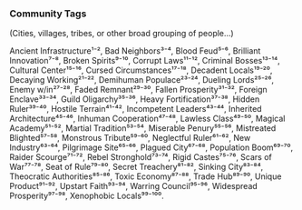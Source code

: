 ### Community Tags

(Cities, villages, tribes, or other broad grouping of people…)

Ancient Infrastructure¹⁻², Bad Neighbors³⁻⁴, Blood Feud⁵⁻⁶, Brilliant Innovation⁷⁻⁸, Broken Spirits⁹⁻¹⁰, Corrupt Laws¹¹⁻¹², Criminal Bosses¹³⁻¹⁴, Cultural Center¹⁵⁻¹⁶, Cursed Circumstances¹⁷⁻¹⁸, Decadent Locals¹⁹⁻²⁰, Decaying Working²¹⁻²², Demihuman Populace²³⁻²⁴, Dueling Lords²⁵⁻²⁶, Enemy w/in²⁷⁻²⁸, Faded Remnant²⁹⁻³⁰, Fallen Prosperity³¹⁻³², Foreign Enclave³³⁻³⁴, Guild Oligarchy³⁵⁻³⁶, Heavy Fortification³⁷⁻³⁸, Hidden Ruler³⁹⁻⁴⁰, Hostile Terrain⁴¹⁻⁴², Incompetent Leaders⁴³⁻⁴⁴, Inherited Architecture⁴⁵⁻⁴⁶, Inhuman Cooperation⁴⁷⁻⁴⁸, Lawless Class⁴⁹⁻⁵⁰, Magical Academy⁵¹⁻⁵², Martial Tradition⁵³⁻⁵⁴, Miserable Penury⁵⁵⁻⁵⁶, Mistreated Blighted⁵⁷⁻⁵⁸, Monstrous Tribute⁵⁹⁻⁶⁰, Neglectful Ruler⁶¹⁻⁶², New Industry⁶³⁻⁶⁴, Pilgrimage Site⁶⁵⁻⁶⁶, Plagued City⁶⁷⁻⁶⁸, Population Boom⁶⁹⁻⁷⁰, Raider Scourge⁷¹⁻⁷², Rebel Stronghold⁷³⁻⁷⁴, Rigid Castes⁷⁵⁻⁷⁶, Scars of War⁷⁷⁻⁷⁸, Seat of Rule⁷⁹⁻⁸⁰, Secret Treachery⁸¹⁻⁸², Sinking City⁸³⁻⁸⁴, Theocratic Authorities⁸⁵⁻⁸⁶, Toxic Economy⁸⁷⁻⁸⁸, Trade Hub⁸⁹⁻⁹⁰, Unique Product⁹¹⁻⁹², Upstart Faith⁹³⁻⁹⁴, Warring Council⁹⁵⁻⁹⁶, Widespread Prosperity⁹⁷⁻⁹⁸, Xenophobic Locals⁹⁹⁻¹⁰⁰.